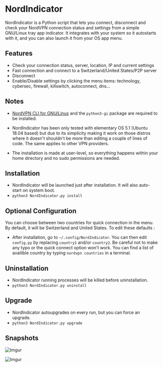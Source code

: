 # NordIndicator

NordIndicator is a Python script that lets you connect, disconnect and check your NordVPN connection status and settings from a simple GNU/Linux tray app indicator. It integrates with your system so it autostarts with it, and you can also launch it from your OS app menu.

## Features
* Check your connection status, server, location, IP and current settings
* Fast connection and connect to a Switzerland/United States/P2P server
* Disconnect
* Enable/Disable settings by clicking the menu items: technology, cybersec, firewall, killswitch, autoconnect, dns...

## Notes

* [NordVPN CLI for GNU/Linux](https://support.nordvpn.com/es/Preguntas-frecuentes/Tutoriales-de-configuraci%c3%b3n/1636892662/Instalar-y-utilizar-NordVPN-en-Debian-Ubuntu-Raspberry-Pi-Elementary-OS-y-Linux-Mint.htm) and the  ```python3-gi``` package are required to be installed.

* NordIndicator has been only tested with elementary OS 5.1 (Ubuntu 18.04 based) but due to its simplicity making it work on those distros where it doesn't shouldn't be more than editing a couple of lines of code. The same applies to other VPN providers.

* The installation is made at user-level, so everything happens within your  home directory and no sudo permissions are needed.

## Installation
* NordIndicator will be launched just after installation. It will also auto-start on system boot.
* ```python3 NordIndicator.py install```

## Optional Configuration
You can choose between two countries for quick connection in the menu. By default, it will be Switzerland and United States. To edit these defaults :
* After installation, go to ```~/.config/NordIndicator```. You can then edit ``config.py`` by replacing `country1` and/or `country2`. Be careful not to make any typo or the quick connect option won't work. You can find a list of availible country by typing ``nordvpn countries`` in a terminal.

## Uninstallation
* NordIndicator running processes will be killed before uninstallation.
* ```python3 NordIndicator.py uninstall```

## Upgrade
* NordIndicator autoupgrades on every run, but you can force an upgrade.
* ```python3 NordIndicator.py upgrade```

## Snapshots
![Imgur](https://i.imgur.com/3LQ2kz9.png)

![Imgur](https://i.imgur.com/oGW1Fie.png)
